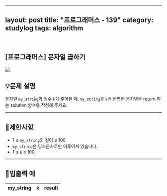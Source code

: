 ﻿
---
layout: post
title: "프로그래머스 - 139"
category: studylog
tags: algorithm
---

<br>

## [프로그래머스] 문자열 곱하기


![](https://velog.velcdn.com/images/dlsdud9098/post/e1464da6-734f-4172-a5d3-8df73b71a328/image.png)


## 💡문제 설명






문자열 `my_string`과 정수 `k`가 주어질 때, `my_string`을 `k`번 반복한 문자열을 return 하는 solution 함수를 작성해 주세요.






---
## 🚫제한사항




- 1 ≤ `my_string`의 길이 ≤ 100
- `my_string`은 영소문자로만 이루어져 있습니다.
- 1 ≤ `k` ≤ 100




---
## 🔢입출력 예




<table class="table">
<thead><tr>
<th>my_string</th>
<th>k</th>
<th>result</th>
</tr>
</thead>
